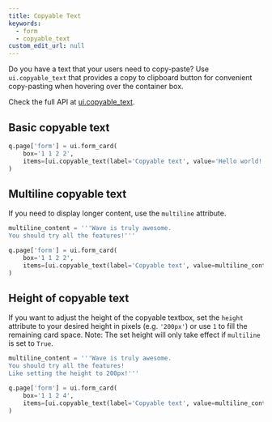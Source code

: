 ```yaml
---
title: Copyable Text
keywords:
  - form
  - copyable_text
custom_edit_url: null
---
```


Do you have a text that your users need to copy-paste? Use `ui.copyable_text` that provides a copy to clipboard button for convenient copy-pasting when hovering over the container box.

Check the full API at [ui.copyable_text](/docs/api/ui#copyable_text).

## Basic copyable text

```py
q.page['form'] = ui.form_card(
    box='1 1 2 2',
    items=[ui.copyable_text(label='Copyable text', value='Hello world!')]
)
```

## Multiline copyable text

If you need to display longer content, use the `multiline` attribute.

```py
multiline_content = '''Wave is truly awesome.
You should try all the features!'''

q.page['form'] = ui.form_card(
    box='1 1 2 2',
    items=[ui.copyable_text(label='Copyable text', value=multiline_content, multiline=True)]
)
```

## Height of copyable text

If you want to adjust the height of the copyable textbox, set the `height` attribute to your desired height in pixels (e.g. `'200px'`) or use `1` to fill the remaining card space.
Note: The set height will only take effect if `multiline` is set to `True`.

```py
multiline_content = '''Wave is truly awesome.
You should try all the features!
Like setting the height to 200px!'''

q.page['form'] = ui.form_card(
    box='1 1 2 4',
    items=[ui.copyable_text(label='Copyable text', value=multiline_content, multiline=True, height='200px')]
)
```
